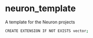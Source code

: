 # neuron_template
A template for the Neuron projects


```sh
CREATE EXTENSION IF NOT EXISTS vector;
```